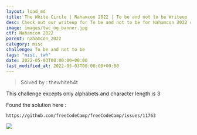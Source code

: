 ```yaml
---
layout: load_md
title: The White Circle | Nahamcon 2022 | To be and not to be Writeup
desc: Check out our writeup for To be and not to be for Nahamcon 2022 capture the flag competition.
image: images/twc_og_banner.jpg
ctf: Nahamcon 2022
parent: nahamcon_2022
category: misc
challenge: To be and not to be
tags: "misc, twh"
date: 2022-05-03T00:00:00+00:00
last_modified_at: 2022-05-03T00:00:00+00:00
---
```



> Solved by : thewhiteh4t

This challenge excepts only alphabets and character length is 3

Found the solution here :

```
https://github.com/freeCodeCamp/freeCodeCamp/issues/11763
```

![](https://i.imgur.com/DJrIC15.png)

